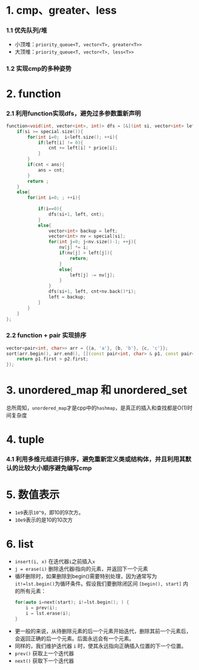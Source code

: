 # 1. cmp、greater、less
### 1.1 优先队列/堆
- 小顶堆：`priority_queue<T, vector<T>, greater<T>>`
- 大顶堆：`priority_queue<T, vector<T>, less<T>>`

### 1.2 实现cmp的多种姿势


# 2. function
### 2.1 利用function实现dfs，避免过多参数重新声明
```cpp
function<void(int, vector<int>, int)> dfs = [&](int si, vector<int> left, int cnt){
    if(si >= special.size()){
        for(int i=0;  i<left.size(); ++i){
            if(left[i] != 0){
                cnt += left[i] * price[i];
            }
        }
        if(cnt < ans){
            ans = cnt;
        }
        return ;
    }
    else{
        for(int i=0; ; ++i){
            
            if(i==0){
                dfs(si+1, left, cnt);
            }
            else{
                vector<int> backup = left;
                vector<int> nv = special[si];
                for(int j=0; j<nv.size()-1; ++j){
                    nv[j] *= i;
                    if(nv[j] > left[j]){
                        return;
                    }
                    else{
                        left[j] -= nv[j];
                    }
                }
                dfs(si+1, left, cnt+nv.back()*i);
                left = backup;
            }
        }
    }
};

```
### 2.2 function + pair 实现排序
```cpp
vector<pair<int, char>> arr = {{a, 'a'}, {b, 'b'}, {c, 'c'}};
sort(arr.begin(), arr.end(), [](const pair<int, char> & p1, const pair<int, char> & p2) {
    return p1.first > p2.first;
});
```
# 3. unordered_map 和 unordered_set

总所周知，`unordered_map`才是cpp中的`hashmap`，是真正的插入和查找都是O(1)时间复杂度

# 4. tuple
### 4.1 利用多维元组进行排序，避免重新定义类或结构体，并且利用其默认的比较大小顺序避免编写cmp


# 5. 数值表示
- `1e9`表示`10^9`，即10的9次方。
- `10e9`表示的是10的10次方

# 6. list
- `insert(i, x)` 在迭代器`i`之前插入`x`
- `j = erase(i)` 删除迭代器i指向的元素，并返回下一个元素
- 循环删除时，如果删除到begin()需要特别处理，因为通常写为`it!=lst.begin()`为循环条件。假设我们要删除闭区间 `[begin(), start]` 内的所有元素：
    ```cpp
    for(auto i=next(start); i!=lst.begin(); ) {
        i = prev(i);
        i = lst.erase(i);
    }
    ```
- 更一般的来说，从待删除元素的后一个元素开始迭代，删除其前一个元素后，会返回正确的后一个元素。后面永远会有一个元素。
- 同样的，我们维护迭代器 `i` 时，使其永远指向正确插入位置的下一个位置。
- `prev()` 获取上一个迭代器
- `next()` 获取下一个迭代器